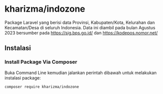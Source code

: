 # kharizma/indozone

Package Laravel yang berisi data Provinsi, Kabupaten/Kota, Kelurahan dan Kecamatan/Desa di seluruh Indonesia.
Data ini diambil pada bulan Agustus 2023 bersumber pada https://sig.bps.go.id/ dan https://kodepos.nomor.net/

## Instalasi

### Install Package Via Composer

Buka Command Line kemudian jalankan perintah dibawah untuk melakukan instalasi package:

```
composer require kharizma/indozone
```
